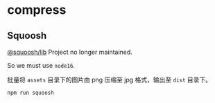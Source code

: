 # compress

## Squoosh

[@squoosh/lib](https://www.npmjs.com/package/@squoosh/lib) Project no longer maintained.

So we must use `node16`.

批量将 `assets` 目录下的图片由 png 压缩至 jpg 格式，输出至 `dist` 目录下。

```bash
npm run squoosh
```
